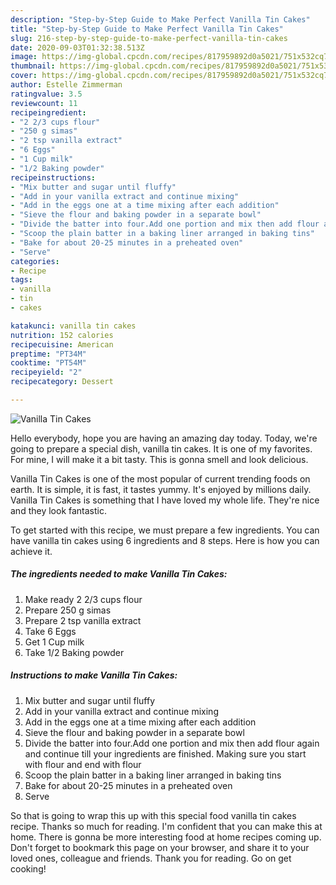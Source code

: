 ```yaml
---
description: "Step-by-Step Guide to Make Perfect Vanilla Tin Cakes"
title: "Step-by-Step Guide to Make Perfect Vanilla Tin Cakes"
slug: 216-step-by-step-guide-to-make-perfect-vanilla-tin-cakes
date: 2020-09-03T01:32:38.513Z
image: https://img-global.cpcdn.com/recipes/817959892d0a5021/751x532cq70/vanilla-tin-cakes-recipe-main-photo.jpg
thumbnail: https://img-global.cpcdn.com/recipes/817959892d0a5021/751x532cq70/vanilla-tin-cakes-recipe-main-photo.jpg
cover: https://img-global.cpcdn.com/recipes/817959892d0a5021/751x532cq70/vanilla-tin-cakes-recipe-main-photo.jpg
author: Estelle Zimmerman
ratingvalue: 3.5
reviewcount: 11
recipeingredient:
- "2 2/3 cups flour"
- "250 g simas"
- "2 tsp vanilla extract"
- "6 Eggs"
- "1 Cup milk"
- "1/2 Baking powder"
recipeinstructions:
- "Mix butter and sugar until fluffy"
- "Add in your vanilla extract and continue mixing"
- "Add in the eggs one at a time mixing after each addition"
- "Sieve the flour and baking powder in a separate bowl"
- "Divide the batter into four.Add one portion and mix then add flour again and continue till your ingredients are finished. Making sure you start with flour and end with flour"
- "Scoop the plain batter in a baking liner arranged in baking tins"
- "Bake for about 20-25 minutes in a preheated oven"
- "Serve"
categories:
- Recipe
tags:
- vanilla
- tin
- cakes

katakunci: vanilla tin cakes 
nutrition: 152 calories
recipecuisine: American
preptime: "PT34M"
cooktime: "PT54M"
recipeyield: "2"
recipecategory: Dessert

---
```



![Vanilla Tin Cakes](https://img-global.cpcdn.com/recipes/817959892d0a5021/751x532cq70/vanilla-tin-cakes-recipe-main-photo.jpg)

Hello everybody, hope you are having an amazing day today. Today, we're going to prepare a special dish, vanilla tin cakes. It is one of my favorites. For mine, I will make it a bit tasty. This is gonna smell and look delicious.

Vanilla Tin Cakes is one of the most popular of current trending foods on earth. It is simple, it is fast, it tastes yummy. It's enjoyed by millions daily. Vanilla Tin Cakes is something that I have loved my whole life. They're nice and they look fantastic.




To get started with this recipe, we must prepare a few ingredients. You can have vanilla tin cakes using 6 ingredients and 8 steps. Here is how you can achieve it.

<!--inarticleads1-->

##### The ingredients needed to make Vanilla Tin Cakes:

1. Make ready 2 2/3 cups flour
1. Prepare 250 g simas
1. Prepare 2 tsp vanilla extract
1. Take 6 Eggs
1. Get 1 Cup milk
1. Take 1/2 Baking powder




<!--inarticleads2-->

##### Instructions to make Vanilla Tin Cakes:

1. Mix butter and sugar until fluffy
1. Add in your vanilla extract and continue mixing
1. Add in the eggs one at a time mixing after each addition
1. Sieve the flour and baking powder in a separate bowl
1. Divide the batter into four.Add one portion and mix then add flour again and continue till your ingredients are finished. Making sure you start with flour and end with flour
1. Scoop the plain batter in a baking liner arranged in baking tins
1. Bake for about 20-25 minutes in a preheated oven
1. Serve




So that is going to wrap this up with this special food vanilla tin cakes recipe. Thanks so much for reading. I'm confident that you can make this at home. There is gonna be more interesting food at home recipes coming up. Don't forget to bookmark this page on your browser, and share it to your loved ones, colleague and friends. Thank you for reading. Go on get cooking!
